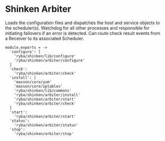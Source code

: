 
# Shinken Arbiter

Loads the configuration files and dispatches the host and service objects to the
scheduler(s). Watchdog for all other processes and responsible for initiating
failovers if an error is detected. Can route check result events from a Receiver
to its associated Scheduler.

    module.exports = ->
      'configure': [
        'ryba/shinken/lib/configure'
        'ryba/shinken/arbiter/configure'
      ]
      'check':
        'ryba/shinken/arbiter/check'
      'install': [
        'masson/core/yum'
        'masson/core/iptables'
        'ryba/shinken/lib/commons'
        'ryba/shinken/arbiter/install'
        'ryba/shinken/arbiter/start'
        'ryba/shinken/arbiter/check'
      ]
      'start':
        'ryba/shinken/arbiter/start'
      'status':
        'ryba/shinken/arbiter/status'
      'stop':
        'ryba/shinken/arbiter/stop'
